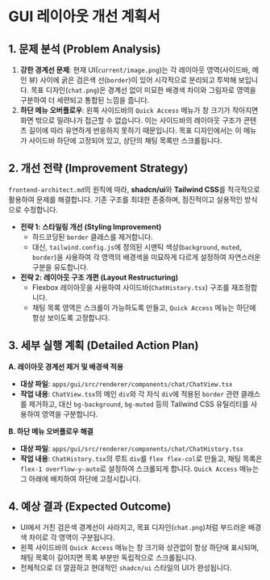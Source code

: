 # GUI 레이아웃 개선 계획서

## 1. 문제 분석 (Problem Analysis)

1.  **강한 경계선 문제**: 현재 UI(`current/image.png`)는 각 레이아웃 영역(사이드바, 메인 뷰) 사이에 굵은 검은색 선(`border`)이 있어 시각적으로 분리되고 투박해 보입니다. 목표 디자인(`chat.png`)은 경계선 없이 미묘한 배경색 차이와 그림자로 영역을 구분하여 더 세련되고 통합된 느낌을 줍니다.
2.  **하단 메뉴 오버플로우**: 왼쪽 사이드바의 `Quick Access` 메뉴가 창 크기가 작아지면 화면 밖으로 밀려나가 접근할 수 없습니다. 이는 사이드바의 레이아웃 구조가 콘텐츠 길이에 따라 유연하게 반응하지 못하기 때문입니다. 목표 디자인에서는 이 메뉴가 사이드바 하단에 고정되어 있고, 상단의 채팅 목록만 스크롤됩니다.

## 2. 개선 전략 (Improvement Strategy)

`frontend-architect.md`의 원칙에 따라, **shadcn/ui**와 **Tailwind CSS**를 적극적으로 활용하여 문제를 해결합니다. 기존 구조를 최대한 존중하며, 점진적이고 실용적인 방식으로 수정합니다.

*   **전략 1: 스타일링 개선 (Styling Improvement)**
    *   하드코딩된 `border` 클래스를 제거합니다.
    *   대신, `tailwind.config.js`에 정의된 시맨틱 색상(`background`, `muted`, `border`)을 사용하여 각 영역의 배경색을 미묘하게 다르게 설정하여 자연스러운 구분을 유도합니다.
*   **전략 2: 레이아웃 구조 개편 (Layout Restructuring)**
    *   Flexbox 레이아웃을 사용하여 사이드바(`ChatHistory.tsx`) 구조를 재조정합니다.
    *   채팅 목록 영역은 스크롤이 가능하도록 만들고, `Quick Access` 메뉴는 하단에 항상 보이도록 고정합니다.

## 3. 세부 실행 계획 (Detailed Action Plan)

**A. 레이아웃 경계선 제거 및 배경색 적용**

*   **대상 파일**: `apps/gui/src/renderer/components/chat/ChatView.tsx`
*   **작업 내용**: `ChatView.tsx`의 메인 `div`와 각 자식 `div`에 적용된 `border` 관련 클래스를 제거하고, 대신 `bg-background`, `bg-muted` 등의 Tailwind CSS 유틸리티를 사용하여 영역을 구분합니다.

**B. 하단 메뉴 오버플로우 해결**

*   **대상 파일**: `apps/gui/src/renderer/components/chat/ChatHistory.tsx`
*   **작업 내용**: `ChatHistory.tsx`의 루트 `div`를 `flex flex-col`로 만들고, 채팅 목록은 `flex-1 overflow-y-auto`로 설정하여 스크롤되게 합니다. `Quick Access` 메뉴는 그 아래에 배치하여 하단에 고정시킵니다.

## 4. 예상 결과 (Expected Outcome)

*   UI에서 거친 검은색 경계선이 사라지고, 목표 디자인(`chat.png`)처럼 부드러운 배경색 차이로 각 영역이 구분됩니다.
*   왼쪽 사이드바의 `Quick Access` 메뉴는 창 크기와 상관없이 항상 하단에 표시되며, 채팅 목록이 길어지면 목록 부분만 독립적으로 스크롤됩니다.
*   전체적으로 더 깔끔하고 현대적인 `shadcn/ui` 스타일의 UI가 완성됩니다.
